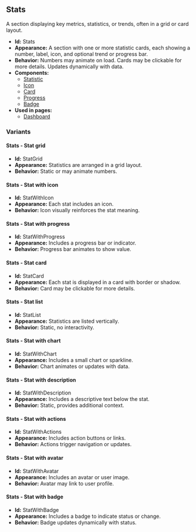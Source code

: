 ## Stats
A section displaying key metrics, statistics, or trends, often in a grid or card layout.
- **Id:** Stats
- **Appearance:** A section with one or more statistic cards, each showing a number, label, icon, and optional trend or progress bar.
- **Behavior:** Numbers may animate on load. Cards may be clickable for more details. Updates dynamically with data.
- **Components:**
  - [Statistic](components.md#statistic)
  - [Icon](components.md#icon)
  - [Card](components.md#card)
  - [Progress](components.md#progress)
  - [Badge](components.md#badge)
- **Used in pages:**
  - [Dashboard](pages.md#dashboard)
### Variants
#### Stats - **Stat grid**
- **Id:** StatGrid
- **Appearance:** Statistics are arranged in a grid layout.
- **Behavior:** Static or may animate numbers.
#### Stats - **Stat with icon**
- **Id:** StatWithIcon
- **Appearance:** Each stat includes an icon.
- **Behavior:** Icon visually reinforces the stat meaning.
#### Stats - **Stat with progress**
- **Id:** StatWithProgress
- **Appearance:** Includes a progress bar or indicator.
- **Behavior:** Progress bar animates to show value.
#### Stats - **Stat card**
- **Id:** StatCard
- **Appearance:** Each stat is displayed in a card with border or shadow.
- **Behavior:** Card may be clickable for more details.
#### Stats - **Stat list**
- **Id:** StatList
- **Appearance:** Statistics are listed vertically.
- **Behavior:** Static, no interactivity.
#### Stats - **Stat with chart**
- **Id:** StatWithChart
- **Appearance:** Includes a small chart or sparkline.
- **Behavior:** Chart animates or updates with data.
#### Stats - **Stat with description**
- **Id:** StatWithDescription
- **Appearance:** Includes a descriptive text below the stat.
- **Behavior:** Static, provides additional context.
#### Stats - **Stat with actions**
- **Id:** StatWithActions
- **Appearance:** Includes action buttons or links.
- **Behavior:** Actions trigger navigation or updates.
#### Stats - **Stat with avatar**
- **Id:** StatWithAvatar
- **Appearance:** Includes an avatar or user image.
- **Behavior:** Avatar may link to user profile.
#### Stats - **Stat with badge**
- **Id:** StatWithBadge
- **Appearance:** Includes a badge to indicate status or change.
- **Behavior:** Badge updates dynamically with status.
